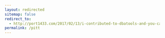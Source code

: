 ```yaml
---
layout: redirected
sitemap: false
redirect_to:
  - http://port1433.com/2017/02/13/i-contributed-to-dbatools-and-you-can-too/
permalink: /pitt
---
```

